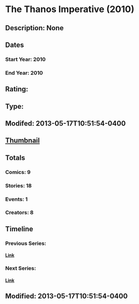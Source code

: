 # The Thanos Imperative (2010)
## Description: None
## Dates
### Start Year: 2010
### End Year: 2010
## Rating: 
## Type: 
## Modifed: 2013-05-17T10:51:54-0400
## [Thumbnail](http://i.annihil.us/u/prod/marvel/i/mg/1/60/5196438498a7d.jpg)
## Totals
### Comics: 9
### Stories: 18
### Events: 1
### Creators: 8
## Timeline
### Previous Series: 
#### [Link]()
### Next Series: 
#### [Link]()
## Modified: 2013-05-17T10:51:54-0400